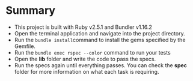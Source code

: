 # Summary
- This project is built with Ruby v2.5.1 and Bundler v1.16.2
- Open the terminal application and navigate into the project directory.
- Run the `bundle install`command to install the gems specified by the Gemfile.
- Run the `bundle exec rspec --color` command to run your tests
- Open the **lib** folder and write the code to pass the specs.
- Run the specs again until everything passes. You can check the **spec** folder for more information on what each task is requiring.
